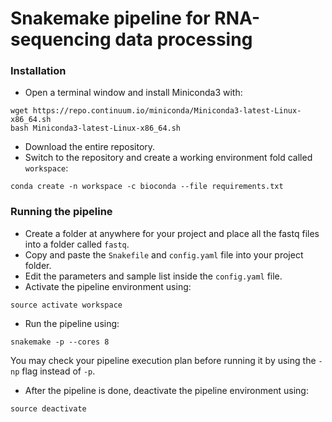 # Snakemake pipeline for RNA-sequencing data processing


### Installation

- Open a terminal window and install Miniconda3 with:
```
wget https://repo.continuum.io/miniconda/Miniconda3-latest-Linux-x86_64.sh
bash Miniconda3-latest-Linux-x86_64.sh
```
- Download the entire repository.
- Switch to the repository and create a working environment fold called `workspace`:
```
conda create -n workspace -c bioconda --file requirements.txt
```

### Running the pipeline

- Create a folder at anywhere for your project and place all the fastq files into a folder called `fastq`.
- Copy and paste the `Snakefile` and `config.yaml` file into your project folder.
- Edit the parameters and sample list inside the `config.yaml` file.
- Activate the pipeline environment using:
```
source activate workspace
```
- Run the pipeline using:
```
snakemake -p --cores 8
```
You may check your pipeline execution plan before running it by using the `-np` flag instead of `-p`.
- After the pipeline is done, deactivate the pipeline environment using:
```
source deactivate
```
